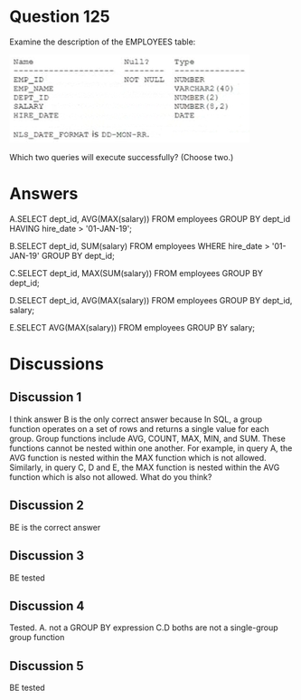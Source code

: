 # Question 125
Examine the description of the EMPLOYEES table:

![](../images/image37.png)
		
Which two queries will execute successfully? (Choose two.)

# Answers
A.SELECT dept_id, AVG(MAX(salary)) FROM employees GROUP BY dept_id HAVING hire_date > '01-JAN-19';

B.SELECT dept_id, SUM(salary) FROM employees WHERE hire_date > '01-JAN-19' GROUP BY dept_id;

C.SELECT dept_id, MAX(SUM(salary)) FROM employees GROUP BY dept_id;

D.SELECT dept_id, AVG(MAX(salary)) FROM employees GROUP BY dept_id, salary;

E.SELECT AVG(MAX(salary)) FROM employees GROUP BY salary;

# Discussions
## Discussion 1
I think answer B is the only correct answer because In SQL, a group function operates on a set of rows and returns a single value for each group. Group functions include AVG, COUNT, MAX, MIN, and SUM. These functions cannot be nested within one another. For example, in query A, the AVG function is nested within the MAX function which is not allowed. Similarly, in query C, D and E, the MAX function is nested within the AVG function which is also not allowed. 
What do you think?

## Discussion 2
BE is the correct answer

## Discussion 3
BE tested

## Discussion 4
Tested.
A. not a GROUP BY expression
C.D boths are not a single-group group function

## Discussion 5
BE tested

